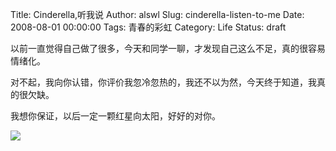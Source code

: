 Title: Cinderella,听我说
Author: alswl
Slug: cinderella-listen-to-me
Date: 2008-08-01 00:00:00
Tags: 青春的彩虹
Category: Life
Status: draft

以前一直觉得自己做了很多，今天和同学一聊，才发现自己这么不足，真的很容易情绪化。

对不起，我向你认错，你评价我忽冷忽热的，我还不以为然，今天终于知道，我真的很欠缺。

我想你保证，以后一定一颗红星向太阳，好好的对你。

![](http://img.baidu.com/hi/jd/j_0037.gif)

